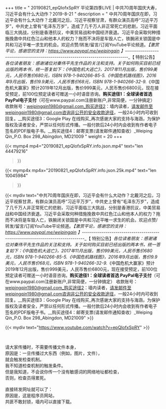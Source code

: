 +++
title = " 20190821_epQIofxSpRY 平论第四季LIVE | 中共70周年国庆大寿，习近平会有什么大动作？2019-8-21 "
description = " 中共70周年国庆在即，习近平会有什么大动作？北戴河之后，习近平视察甘肃，有群众演员高呼“习近平万岁”，中共史上曾有“毛泽东万岁”，造成了几千万人非正常死亡的悲剧，习近平面临三大挑战，分别是香港抗议，中美贸易战和中国经济衰退。习近平会采取何种措施挽救中共红色江山和他本人的权力？拖而不决将是车毁人亡，铁腕闭关锁国是中共和习近平唯一求生的机会。欢迎点赞/转发/留言/订阅YouTube平论频道。_【激赏平论，感谢您的支持：https://www.paypal.me/weipingqin 】_-------------------------------------------------------------------------------_【 特别公告】_各位读者朋友：_感谢诸位对秦伟平先生作品的关注和支持。_关于如何购买目前已经出版的两本书，统一答复如下：_《中国危机大逃亡》，2017年11月出版，售价99美元，人民币售价680元，ISBN 978-1-940266-85-5._《中国危机路线图》，2016年9月出版，售价9.9美元，人民币售价68元，ISBN 978-1-940266-32-9._《中国危机大赢家》预计2019年12月出版，售价999美元，人民币售价6800元，现在接受预定，前100位预定读者可赠送一小时语音咨询。__购买途径1：全球读者首选 PayPal电子支付__（可在www.paypal.com注册新账户,非常简便，一分钟搞定）     收款账号：weipingqin1980@gmail.com_购买途径2：墙内读者，请发邮件至weipingqin1980@gmail.com咨询非公开的安全收款途径，一般24小时内可收到回复。__购买途径3：Google Play 在线购买_再次感谢大家的支持与海涵，为保护版权及读者安全，严禁以任何形式传播。一般付款后24小时内会收到有作者电子签名的PDF版电子书。__购买途径4：邮寄支票(请发邮件通知查收）_Weiping Qin_P.O. Box 298_Abingdon, MD21009 "
weight = 20
+++

{{< mymp4 mp4="20190821_epQIofxSpRY.info.json.mp4" 
text="len 44479216"
>}}

{{< mymp4x  mp4x="20190821_epQIofxSpRY.info.json.25k.mp4"
text="len 10045984"
>}}


{{< mydiv text="中共70周年国庆在即，习近平会有什么大动作？北戴河之后，习近平视察甘肃，有群众演员高呼“习近平万岁”，中共史上曾有“毛泽东万岁”，造成了几千万人非正常死亡的悲剧，习近平面临三大挑战，分别是香港抗议，中美贸易战和中国经济衰退。习近平会采取何种措施挽救中共红色江山和他本人的权力？拖而不决将是车毁人亡，铁腕闭关锁国是中共和习近平唯一求生的机会。欢迎点赞/转发/留言/订阅YouTube平论频道。_【激赏平论，感谢您的支持：https://www.paypal.me/weipingqin 】_-------------------------------------------------------------------------------_【 特别公告】_各位读者朋友：_感谢诸位对秦伟平先生作品的关注和支持。_关于如何购买目前已经出版的两本书，统一答复如下：_《中国危机大逃亡》，2017年11月出版，售价99美元，人民币售价680元，ISBN 978-1-940266-85-5._《中国危机路线图》，2016年9月出版，售价9.9美元，人民币售价68元，ISBN 978-1-940266-32-9._《中国危机大赢家》预计2019年12月出版，售价999美元，人民币售价6800元，现在接受预定，前100位预定读者可赠送一小时语音咨询。__购买途径1：全球读者首选 PayPal电子支付__（可在www.paypal.com注册新账户,非常简便，一分钟搞定）     收款账号：weipingqin1980@gmail.com_购买途径2：墙内读者，请发邮件至weipingqin1980@gmail.com咨询非公开的安全收款途径，一般24小时内可收到回复。__购买途径3：Google Play 在线购买_再次感谢大家的支持与海涵，为保护版权及读者安全，严禁以任何形式传播。一般付款后24小时内会收到有作者电子签名的PDF版电子书。__购买途径4：邮寄支票(请发邮件通知查收）_Weiping Qin_P.O. Box 298_Abingdon, MD21009" >}}
<br>

{{< mydiv text="https://www.youtube.com/watch?v=epQIofxSpRY" >}}


<br>

请大家传播时，不需要传播文件本身，<br>
原因是：一旦传播过大东西（例如，图片，文件），<br>
就会触发检查机制。<br>
我不知道检查机制的触发条件。<br>
但是我知道，不会说你传一个没有敏感词的网络地址都检查，<br>
否则，检查员得累死。<br><br>
直接转发网址就可以了：<br>
原因是，这是程序员网站，<br>
共匪不敢封锁，墙内可以直接下载。


